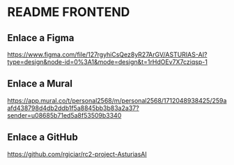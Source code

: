 # README FRONTEND

## Enlace a Figma
https://www.figma.com/file/127rgyhiCsQez8yR27ArGV/ASTURIAS-AI?type=design&node-id=0%3A1&mode=design&t=1rHdOEv7X7cziqsp-1

## Enlace a Mural
https://app.mural.co/t/personal2568/m/personal2568/1712048938425/259aafd438798d4db2ddb1f5a8845bb3b83a2a37?sender=u08685b71ed5a8f53509b3340

## Enlace a GitHub
https://github.com/rgiciar/rc2-project-AsturiasAI